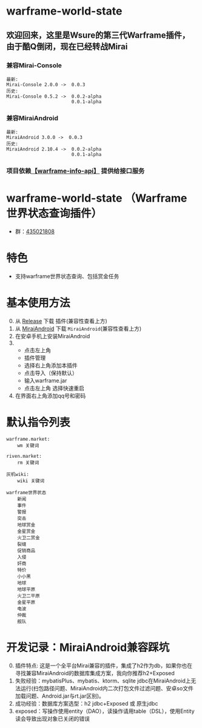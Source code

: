 # warframe-world-state
## 欢迎回来，这里是Wsure的第三代Warframe插件，由于酷Q倒闭，现在已经转战Mirai
### 兼容Mirai-Console 
    最新:
    Mirai-Console 2.0.0 ->  0.0.3 
    历史:
    Mirai-Console 0.5.2 ->  0.0.2-alpha
                            0.0.1-alpha
### 兼容MiraiAndroid
    最新: 
    MiraiAndroid 3.0.0 ->  0.0.3
    历史:
    MiraiAndroid 2.10.4 ->  0.0.2-alpha
                            0.0.1-alpha
### 项目依赖[【warframe-info-api】](https://github.com/WsureDev/warframe-info-api) 提供给接口服务
# warframe-world-state （Warframe世界状态查询插件）
- 群：[435021808](https://jq.qq.com/?_wv=1027&k=rGrjxfv0) 
# 特色
- 支持warframe世界状态查询、包括赏金任务  
# 基本使用方法
0. 从 [Release](https://github.com/WsureDev/warframe-world-state/releases) 下载 插件(兼容性查看上方)
1. 从 [MiraiAndroid](https://github.com/mzdluo123/MiraiAndroid/releases) 下载 `MiraiAndroid`(兼容性查看上方)
2. 在安卓手机上安装MiraiAndroid
3.  - 点击左上角 
    - 插件管理 
    - 选择右上角添加本插件 
    - 点击导入（保持默认）
    - 输入warframe.jar
    - 点击左上角 选择快速重启
4. 在界面右上角添加qq号和密码
# 默认指令列表  
    warframe.market: 
        wm 关键词
        
    riven.market: 
        rm 关键词
        
    灰机wiki: 
        wiki 关键词
        
    warframe世界状态
        新闻
        事件
        警报
        突击
        地球赏金
        金星赏金
        火卫二赏金
        裂缝
        促销商品
        入侵
        奸商
        特价
        小小黑
        地球
        地球平原
        火卫二平原
        金星平原
        电波
        仲裁
        舰队
# 开发记录：MiraiAndroid兼容踩坑
0. 插件特点: 这是一个全平台Mirai兼容的插件，集成了h2作为db，如果你也在寻找兼容MiraiAndroid的数据库集成方案，我向你推荐h2+Exposed
1. 失败经验：mybatisPlus、mybatis、ktorm、sqlite jdbc在MiraiAndroid上无法运行(扫包路径问题、MiraiAndroid内二次打包文件过滤问题、安卓so文件加载问题、Android.jar与rt.jar区别)。
2. 成功经验：数据库方案选型：h2 jdbc+Exposed 或 原生jdbc
3. exposed：写操作使用entity（DAO），读操作请用table（DSL），使用Entity读会导致出现对象已关闭的错误
